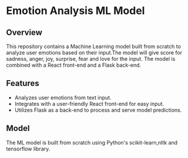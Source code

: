 # Emotion Analysis ML Model

## Overview

This repository contains a Machine Learning model built from scratch to analyze user emotions based on their input.The model will give score for sadness, anger, joy, surprise, fear and love for the input. The model is combined with a React front-end and a Flask back-end.

## Features

- Analyzes user emotions from text input.
- Integrates with a user-friendly React front-end for easy input.
- Utilizes Flask as a back-end to process and serve model predictions.

## Model

The ML model is built from scratch using Python's scikit-learn,nltk and tensorflow library.
